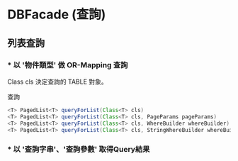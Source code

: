 # DBFacade (查詢)

## 列表查詢


### * 以 '物件類型' 做 OR-Mapping 查詢

Class<T> cls 決定查詢的 TABLE 對象。

查詢

``` java
<T> PagedList<T> queryForList(Class<T> cls) 
<T> PagedList<T> queryForList(Class<T> cls, PageParams pageParams) 
<T> PagedList<T> queryForList(Class<T> cls, WhereBuilder whereBuilder) 
<T> PagedList<T> queryForList(Class<T> cls, StringWhereBuilder whereBuilder, PageParams pageParams);
```


### * 以 '查詢字串'、'查詢參數' 取得Query結果